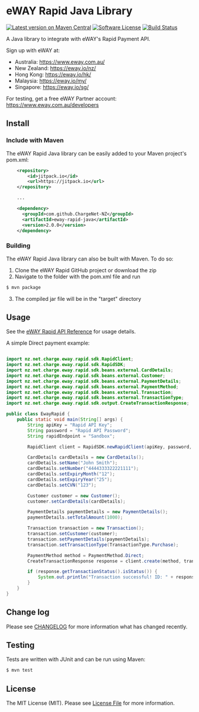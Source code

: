 # eWAY Rapid Java Library

[![Latest version on Maven Central][ico-version]][link-maven]
[![Software License][ico-license]](LICENSE.md)
[![Build Status][ico-travis]][link-travis]

A Java library to integrate with eWAY's Rapid Payment API.

Sign up with eWAY at:
 - Australia:    https://www.eway.com.au/
 - New Zealand:  https://eway.io/nz/
 - Hong Kong:    https://eway.io/hk/
 - Malaysia:     https://eway.io/my/
 - Singapore:    https://eway.io/sg/

For testing, get a free eWAY Partner account: https://www.eway.com.au/developers

## Install

### Include with Maven

The eWAY Rapid Java library can be easily added to your Maven project's pom.xml:

```xml
    <repository>
        <id>jitpack.io</id>
        <url>https://jitpack.io</url>
    </repository>

    ...

    <dependency>
      <groupId>com.github.ChargeNet-NZ</groupId>
      <artifactId>eway-rapid-java</artifactId>
      <version>2.0.0</version>
    </dependency>
```

### Building

The eWAY Rapid Java library can also be built with Maven. To do so:

 1. Clone the eWAY Rapid GitHub project or download the zip
 2. Navigate to the folder with the pom.xml file and run
```bash
$ mvn package
```
 3. The compiled jar file will be in the "target" directory

## Usage

See the [eWAY Rapid API Reference](https://eway.io/api-v3/) for usage details.

A simple Direct payment example:

```java

import nz.net.charge.eway.rapid.sdk.RapidClient;
import nz.net.charge.eway.rapid.sdk.RapidSDK;
import nz.net.charge.eway.rapid.sdk.beans.external.CardDetails;
import nz.net.charge.eway.rapid.sdk.beans.external.Customer;
import nz.net.charge.eway.rapid.sdk.beans.external.PaymentDetails;
import nz.net.charge.eway.rapid.sdk.beans.external.PaymentMethod;
import nz.net.charge.eway.rapid.sdk.beans.external.Transaction;
import nz.net.charge.eway.rapid.sdk.beans.external.TransactionType;
import nz.net.charge.eway.rapid.sdk.output.CreateTransactionResponse;

public class EwayRapid {
    public static void main(String[] args) {
        String apiKey = "Rapid API Key";
        String password = "Rapid API Password";
        String rapidEndpoint = "Sandbox";

        RapidClient client = RapidSDK.newRapidClient(apiKey, password, rapidEndpoint);

        CardDetails cardDetails = new CardDetails();
        cardDetails.setName("John Smith");
        cardDetails.setNumber("4444333322221111");
        cardDetails.setExpiryMonth("12");
        cardDetails.setExpiryYear("25");
        cardDetails.setCVN("123");

        Customer customer = new Customer();
        customer.setCardDetails(cardDetails);

        PaymentDetails paymentDetails = new PaymentDetails();
        paymentDetails.setTotalAmount(1000);

        Transaction transaction = new Transaction();
        transaction.setCustomer(customer);
        transaction.setPaymentDetails(paymentDetails);
        transaction.setTransactionType(TransactionType.Purchase);

        PaymentMethod method = PaymentMethod.Direct;
        CreateTransactionResponse response = client.create(method, transaction).block();

        if (response.getTransactionStatus().isStatus()) {
            System.out.println("Transaction successful! ID: " + response.getTransactionStatus().getTransactionID());
        }
    }
}
```

## Change log

Please see [CHANGELOG](CHANGELOG.md) for more information what has changed recently.

## Testing

Tests are written with JUnit and can be run using Maven:

```bash
$ mvn test
```

## License

The MIT License (MIT). Please see [License File](LICENSE.md) for more information.

[ico-version]: https://img.shields.io/maven-central/v/com.ewaypayments/eway-rapid-java.svg?style=flat-square
[ico-license]: https://img.shields.io/badge/license-MIT-brightgreen.svg?style=flat-square
[ico-travis]: https://img.shields.io/travis/eWAYPayment/eway-rapid-java/master.svg?style=flat-square

[link-maven]: https://search.maven.org/#search%7Cga%7C1%7Ca%3A%22eway-rapid-java%22
[link-travis]: https://travis-ci.org/eWAYPayment/eway-rapid-java
